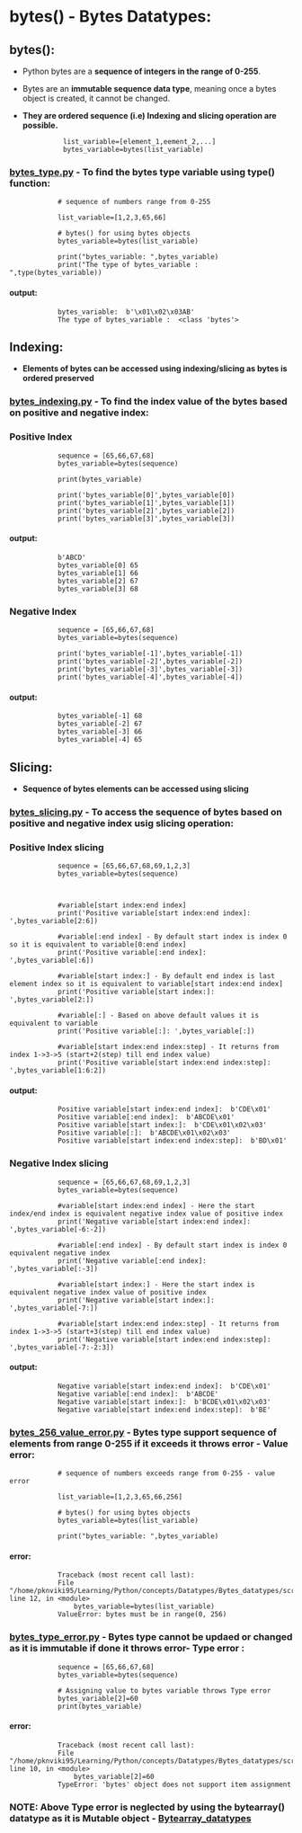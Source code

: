# bytes() - Bytes Datatypes:

## bytes():

- Python bytes are a **sequence of integers in the range of 0-255**. 
- Bytes are an **immutable sequence data type**, meaning once a bytes object is created, it cannot be changed.
- **They are ordered sequence (i.e) Indexing and slicing operation are possible.**

                list_variable=[element_1,eement_2,...]
                bytes_variable=bytes(list_variable)


### [bytes_type.py](https://github.com/pknviki95/Python/tree/main/concepts/Datatypes/Bytes_datatypes/scripts/bytes_type.py) - To find the bytes type variable using type() function:

                # sequence of numbers range from 0-255

                list_variable=[1,2,3,65,66]

                # bytes() for using bytes objects
                bytes_variable=bytes(list_variable)

                print("bytes_variable: ",bytes_variable)
                print("The type of bytes_variable : ",type(bytes_variable))

#### output:

                bytes_variable:  b'\x01\x02\x03AB'
                The type of bytes_variable :  <class 'bytes'>

## Indexing:

- **Elements of bytes can be accessed using indexing/slicing as bytes is ordered preserved**

### [bytes_indexing.py](https://github.com/pknviki95/Python/tree/main/concepts/Datatypes/Bytes_datatypes/scripts/bytes_indexing.py) - To find the index value of the bytes based on positive and negative index:

### Positive Index

                sequence = [65,66,67,68]
                bytes_variable=bytes(sequence)

                print(bytes_variable)

                print('bytes_variable[0]',bytes_variable[0])
                print('bytes_variable[1]',bytes_variable[1])
                print('bytes_variable[2]',bytes_variable[2])
                print('bytes_variable[3]',bytes_variable[3])
#### output:
                b'ABCD'
                bytes_variable[0] 65
                bytes_variable[1] 66
                bytes_variable[2] 67
                bytes_variable[3] 68
### Negative Index

                sequence = [65,66,67,68]
                bytes_variable=bytes(sequence)

                print('bytes_variable[-1]',bytes_variable[-1])
                print('bytes_variable[-2]',bytes_variable[-2])
                print('bytes_variable[-3]',bytes_variable[-3])
                print('bytes_variable[-4]',bytes_variable[-4])
#### output:

                bytes_variable[-1] 68
                bytes_variable[-2] 67
                bytes_variable[-3] 66
                bytes_variable[-4] 65

## Slicing:

- **Sequence of bytes elements can be accessed using slicing**

### [bytes_slicing.py](https://github.com/pknviki95/Python/tree/main/concepts/Datatypes/Bytes_datatypes/scripts/bytes_slicing.py) - To access the sequence of bytes based on positive and negative index usig slicing operation:

### Positive Index slicing

                sequence = [65,66,67,68,69,1,2,3]
                bytes_variable=bytes(sequence)



                #variable[start index:end index] 
                print('Positive variable[start index:end index]: ',bytes_variable[2:6]) 

                #variable[:end index] - By default start index is index 0 so it is equivalent to variable[0:end index]
                print('Positive variable[:end index]: ',bytes_variable[:6])

                #variable[start index:] - By default end index is last element index so it is equivalent to variable[start index:end index]
                print('Positive variable[start index:]: ',bytes_variable[2:])      

                #variable[:] - Based on above default values it is equivalent to variable
                print('Positive variable[:]: ',bytes_variable[:])

                #variable[start index:end index:step] - It returns from index 1->3->5 (start+2(step) till end index value)
                print('Positive variable[start index:end index:step]: ',bytes_variable[1:6:2])
#### output:
                Positive variable[start index:end index]:  b'CDE\x01'
                Positive variable[:end index]:  b'ABCDE\x01'
                Positive variable[start index:]:  b'CDE\x01\x02\x03'
                Positive variable[:]:  b'ABCDE\x01\x02\x03'
                Positive variable[start index:end index:step]:  b'BD\x01'

### Negative Index slicing

                sequence = [65,66,67,68,69,1,2,3]
                bytes_variable=bytes(sequence)
                
                #variable[start index:end index] - Here the start index/end index is equivalent negative index value of positive index
                print('Negative variable[start index:end index]: ',bytes_variable[-6:-2])  

                #variable[:end index] - By default start index is index 0 equivalent negative index
                print('Negative variable[:end index]: ',bytes_variable[:-3])         

                #variable[start index:] - Here the start index is equivalent negative index value of positive index
                print('Negative variable[start index:]: ',bytes_variable[-7:])        

                #variable[start index:end index:step] - It returns from index 1->3->5 (start+3(step) till end index value)
                print('Negative variable[start index:end index:step]: ',bytes_variable[-7:-2:3])
#### output:

                Negative variable[start index:end index]:  b'CDE\x01'
                Negative variable[:end index]:  b'ABCDE'
                Negative variable[start index:]:  b'BCDE\x01\x02\x03'
                Negative variable[start index:end index:step]:  b'BE'

### [bytes_256_value_error.py](https://github.com/pknviki95/Python/tree/main/concepts/Datatypes/Bytes_datatypes/scripts/bytes_256_value_error.py) - Bytes type support sequence of elements from range 0-255 if it exceeds it throws error - Value error:

                # sequence of numbers exceeds range from 0-255 - value error

                list_variable=[1,2,3,65,66,256]

                # bytes() for using bytes objects
                bytes_variable=bytes(list_variable)

                print("bytes_variable: ",bytes_variable)

#### error:
                Traceback (most recent call last):
                File "/home/pknviki95/Learning/Python/concepts/Datatypes/Bytes_datatypes/scripts/bytes_256_value_error.py", line 12, in <module>
                    bytes_variable=bytes(list_variable)
                ValueError: bytes must be in range(0, 256)

### [bytes_type_error.py](https://github.com/pknviki95/Python/tree/main/concepts/Datatypes/Bytes_datatypes/scripts/bytes_type_error.py) - Bytes type cannot be updaed or changed as it is immutable if done it throws error- Type error :

                sequence = [65,66,67,68]
                bytes_variable=bytes(sequence)

                # Assigning value to bytes variable throws Type error
                bytes_variable[2]=60
                print(bytes_variable)

#### error:

                Traceback (most recent call last):
                File "/home/pknviki95/Learning/Python/concepts/Datatypes/Bytes_datatypes/scripts/bytes_type_error.py", line 10, in <module>
                    bytes_variable[2]=60
                TypeError: 'bytes' object does not support item assignment

### NOTE: Above Type error is neglected by using the bytearray() datatype as it is Mutable object - [Bytearray_datatypes](https://github.com/pknviki95/Python/tree/main/concepts/Datatypes/Bytearray_datatypes)


